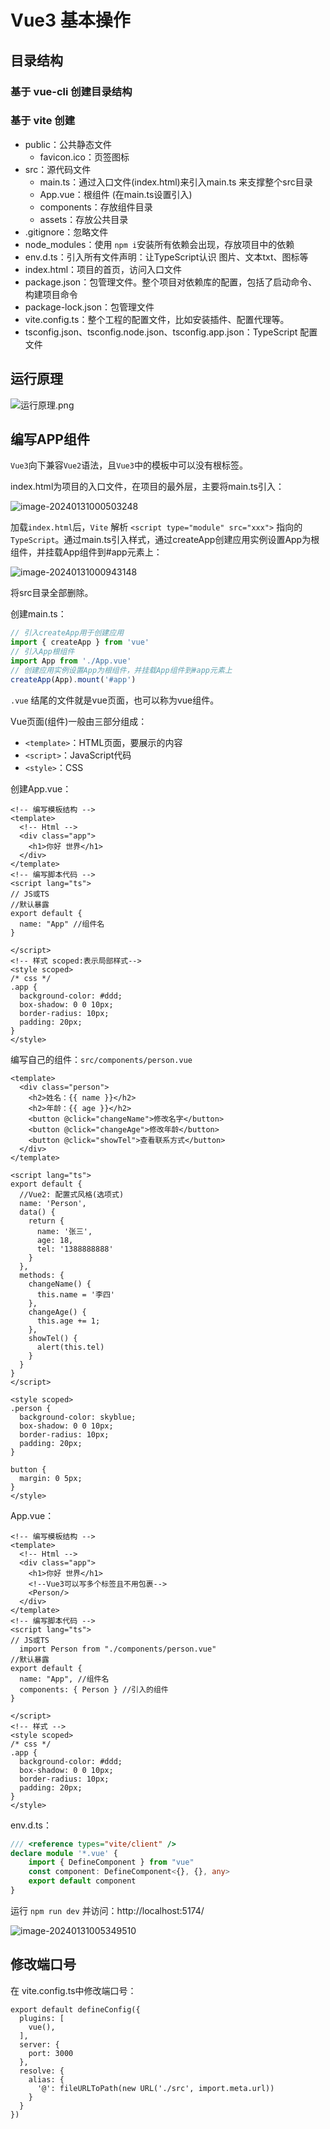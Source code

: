# Vue3 基本操作

## 目录结构

### 基于 vue-cli 创建目录结构

### 基于 vite 创建

- public：公共静态文件
  - favicon.ico：页签图标
- src：源代码文件
  - main.ts：通过入口文件(index.html)来引入main.ts 来支撑整个src目录
  - App.vue：根组件 (在main.ts设置引入)
  - components：存放组件目录
  - assets：存放公共目录
- .gitignore：忽略文件
- node_modules：使用 `npm i`安装所有依赖会出现，存放项目中的依赖
- env.d.ts：引入所有文件声明：让TypeScript认识 图片、文本txt、图标等
- index.html：项目的首页，访问入口文件
- package.json：包管理文件。整个项目对依赖库的配置，包括了启动命令、构建项目命令
- package-lock.json：包管理文件
- vite.config.ts：整个工程的配置文件，比如安装插件、配置代理等。
- tsconfig.json、tsconfig.node.json、tsconfig.app.json：TypeScript 配置文件

## 运行原理

![运行原理.png](https://fastly.jsdelivr.net/gh/LetengZzz/img@main/tc2/img202406202049756.png)

## 编写APP组件

`Vue3`向下兼容`Vue2`语法，且`Vue3`中的模板中可以没有根标签。

index.html为项目的入口文件，在项目的最外层，主要将main.ts引入：

![image-20240131000503248](https://fastly.jsdelivr.net/gh/LetengZzz/img@main/tc2/img202401310005377.png)

加载`index.html`后，`Vite` 解析 `<script type="module" src="xxx">` 指向的`TypeScript`。通过main.ts引入样式，通过createApp创建应用实例设置App为根组件，并挂载App组件到#app元素上：

![image-20240131000943148](https://fastly.jsdelivr.net/gh/LetengZzz/img@main/tc2/img202402052208664.png)

将src目录全部删除。

创建main.ts：

```typescript
// 引入createApp用于创建应用
import { createApp } from 'vue'
// 引入App根组件
import App from './App.vue'
// 创建应用实例设置App为根组件，并挂载App组件到#app元素上
createApp(App).mount('#app')
```

`.vue` 结尾的文件就是vue页面，也可以称为vue组件。

Vue页面(组件)一般由三部分组成：

- `<template>`：HTML页面，要展示的内容
- `<script>`：JavaScript代码
- `<style>`：CSS

创建App.vue：

```vue
<!-- 编写模板结构 -->
<template>
  <!-- Html -->
  <div class="app">
    <h1>你好 世界</h1>
  </div>
</template>
<!-- 编写脚本代码 -->
<script lang="ts">
// JS或TS
//默认暴露
export default {
  name: "App" //组件名
}

</script>
<!-- 样式 scoped:表示局部样式-->
<style scoped>
/* css */
.app {
  background-color: #ddd;
  box-shadow: 0 0 10px;
  border-radius: 10px;
  padding: 20px;
}
</style>
```

编写自己的组件：`src/components/person.vue`

```vue
<template>
  <div class="person">
    <h2>姓名：{{ name }}</h2>
    <h2>年龄：{{ age }}</h2>
    <button @click="changeName">修改名字</button>
    <button @click="changeAge">修改年龄</button>
    <button @click="showTel">查看联系方式</button>
  </div>
</template>

<script lang="ts">
export default {
  //Vue2: 配置式风格(选项式)
  name: 'Person',
  data() {
    return {
      name: '张三',
      age: 18,
      tel: '1388888888'
    }
  },
  methods: {
    changeName() {
      this.name = '李四'
    },
    changeAge() {
      this.age += 1;
    },
    showTel() {
      alert(this.tel)
    }
  }
}
</script>

<style scoped>
.person {
  background-color: skyblue;
  box-shadow: 0 0 10px;
  border-radius: 10px;
  padding: 20px;
}

button {
  margin: 0 5px;
}
</style>
```

App.vue：

```vue
<!-- 编写模板结构 -->
<template>
  <!-- Html -->
  <div class="app">
    <h1>你好 世界</h1>
    <!--Vue3可以写多个标签且不用包裹-->
    <Person/>
  </div>
</template>
<!-- 编写脚本代码 -->
<script lang="ts">
// JS或TS
  import Person from "./components/person.vue"
//默认暴露
export default {
  name: "App", //组件名
  components: { Person } //引入的组件
}

</script>
<!-- 样式 -->
<style scoped>
/* css */
.app {
  background-color: #ddd;
  box-shadow: 0 0 10px;
  border-radius: 10px;
  padding: 20px;
}
</style>
```

env.d.ts：

```typescript
/// <reference types="vite/client" />
declare module '*.vue' {
    import { DefineComponent } from "vue"
    const component: DefineComponent<{}, {}, any>
    export default component
}
```

运行 `npm run dev` 并访问：http://localhost:5174/

![image-20240131005349510](https://fastly.jsdelivr.net/gh/LetengZzz/img@main/tc2/img202401310053711.png)

## 修改端口号

在 vite.config.ts中修改端口号：

```
export default defineConfig({
  plugins: [
    vue(),
  ],
  server: {
    port: 3000
  },
  resolve: {
    alias: {
      '@': fileURLToPath(new URL('./src', import.meta.url))
    }
  }
})
```

